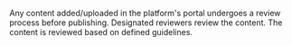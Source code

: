 Any content added/uploaded in the platform's portal undergoes a review process before publishing. Designated reviewers review the content. The content is reviewed based on defined guidelines.
